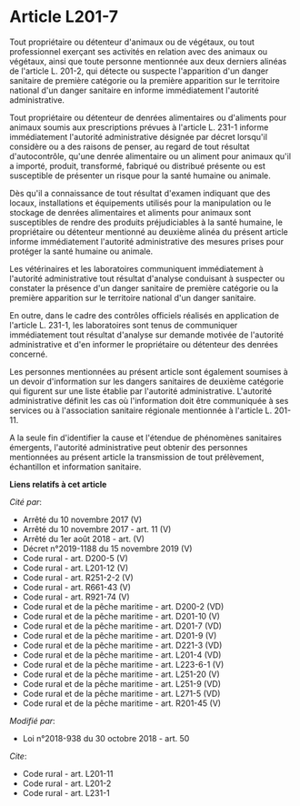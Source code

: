 # Article L201-7

Tout propriétaire ou détenteur d'animaux ou de végétaux, ou tout professionnel exerçant ses activités en relation avec des
animaux ou végétaux, ainsi que toute personne mentionnée aux deux derniers alinéas de l'article L. 201-2, qui détecte ou
suspecte l'apparition d'un danger sanitaire de première catégorie ou la première apparition sur le territoire national d'un
danger sanitaire en informe immédiatement l'autorité administrative.

Tout propriétaire ou détenteur de denrées alimentaires ou d'aliments pour animaux soumis aux prescriptions prévues à
l'article L. 231-1  informe immédiatement l'autorité administrative désignée par décret lorsqu'il considère ou a des raisons
de penser, au regard de tout résultat d'autocontrôle, qu'une denrée alimentaire ou un aliment pour animaux qu'il a importé,
produit, transformé, fabriqué ou distribué présente ou est susceptible de présenter un risque pour la santé humaine ou
animale.

Dès qu'il a connaissance de tout résultat d'examen indiquant que des locaux, installations et équipements utilisés pour la
manipulation ou le stockage de denrées alimentaires et aliments pour animaux sont susceptibles de rendre des produits
préjudiciables à la santé humaine, le propriétaire ou détenteur mentionné au deuxième alinéa du présent article informe
immédiatement l'autorité administrative des mesures prises pour protéger la santé humaine ou animale.

Les vétérinaires et les laboratoires communiquent immédiatement à l'autorité administrative tout résultat d'analyse
conduisant à suspecter ou constater la présence d'un danger sanitaire de première catégorie ou la première apparition sur le
territoire national d'un danger sanitaire.

En outre, dans le cadre des contrôles officiels réalisés en application de l'article L. 231-1, les laboratoires sont tenus de
communiquer immédiatement tout résultat d'analyse sur demande motivée de l'autorité administrative et d'en informer le
propriétaire ou détenteur des denrées concerné.

Les personnes mentionnées au présent article sont également soumises à un devoir d'information sur les dangers sanitaires de
deuxième catégorie qui figurent sur une liste établie par l'autorité administrative. L'autorité administrative définit les
cas où l'information doit être communiquée à ses services ou à l'association sanitaire régionale mentionnée à l'article L.
201-11.

A la seule fin d'identifier la cause et l'étendue de phénomènes sanitaires émergents, l'autorité administrative peut obtenir
des personnes mentionnées au présent article la transmission de tout prélèvement, échantillon et information sanitaire.

**Liens relatifs à cet article**

_Cité par_:

  - Arrêté du 10 novembre 2017 (V)
  - Arrêté du 10 novembre 2017 - art. 11 (V)
  - Arrêté du 1er août 2018 - art. (V)
  - Décret n°2019-1188 du 15 novembre 2019 (V)
  - Code rural - art. D200-5 (V)
  - Code rural - art. L201-12 (V)
  - Code rural - art. R251-2-2 (V)
  - Code rural - art. R661-43 (V)
  - Code rural - art. R921-74 (V)
  - Code rural et de la pêche maritime - art. D200-2 (VD)
  - Code rural et de la pêche maritime - art. D201-10 (V)
  - Code rural et de la pêche maritime - art. D201-7 (VD)
  - Code rural et de la pêche maritime - art. D201-9 (V)
  - Code rural et de la pêche maritime - art. D221-3 (VD)
  - Code rural et de la pêche maritime - art. L201-4 (VD)
  - Code rural et de la pêche maritime - art. L223-6-1 (V)
  - Code rural et de la pêche maritime - art. L251-20 (V)
  - Code rural et de la pêche maritime - art. L251-9 (VD)
  - Code rural et de la pêche maritime - art. L271-5 (VD)
  - Code rural et de la pêche maritime - art. R201-45 (V)

_Modifié par_:

  - Loi n°2018-938 du 30 octobre 2018 - art. 50

_Cite_:

  - Code rural - art. L201-11
  - Code rural - art. L201-2
  - Code rural - art. L231-1
